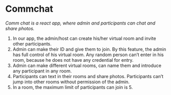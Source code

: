 # Commchat
*Comm chat is a react app, where admin and participants can chat and share  photos.*

1. In our app, the admin/host can create his/her virtual room and invite other participants. 
2. Admin can make their ID and give them to join. By this feature, the admin has full control of his virtual room. Any random person can’t enter in his room, because he does not      have any credential for entry.  
3. Admin can make different virtual rooms, can name them and introduce any participant in any room. 
4. Participants can text in their rooms and share photos. Participants can’t jump into other rooms without permission of the admin. 
5. In a room, the maximum limit of participants can join is 5. 


